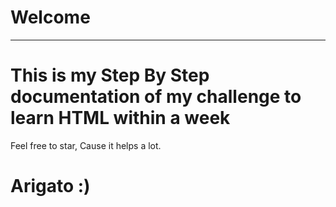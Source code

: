 # Welcome
---
<!-- .....qqqqq.....qqqqq...-->
# This is my Step By Step documentation of my challenge to learn HTML within a week
Feel free to star, Cause it helps a lot.
  
# Arigato :)
